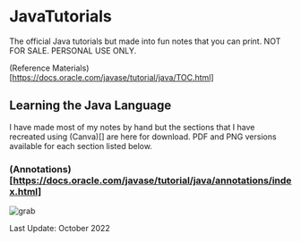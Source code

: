 # JavaTutorials
The official Java tutorials but made into fun notes that you can print. NOT FOR SALE. PERSONAL USE ONLY. 

(Reference Materials)[https://docs.oracle.com/javase/tutorial/java/TOC.html]

## Learning the Java Language 
I have made most of my notes by hand but the sections that I have recreated using (Canva)[] are here for download. PDF and PNG versions available for each section listed below. 

### (Annotations)[https://docs.oracle.com/javase/tutorial/java/annotations/index.html]
![grab](https://user-images.githubusercontent.com/83961643/197769844-dcb4b8bf-24c6-4abb-b8cf-b4cb842f6935.jpeg)


Last Update: October 2022
